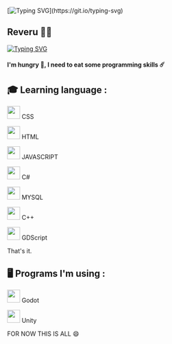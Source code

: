[![Typing SVG](https://readme-typing-svg.demolab.com?font=Ubuntu&weight=100&size=10&pause=1000&color=9920F7&width=435&lines=Reveru+Programmer+!)](https://git.io/typing-svg)
## Reveru  👩‍💻 

[![Typing SVG](https://readme-typing-svg.demolab.com?font=Ubuntu&weight=500&size=21&pause=1000&color=9920F7&width=435&lines=Developer+%2F+Programmer;I+wanna+learn+more+and+more+!+)](https://git.io/typing-svg)

<h4>I'm hungry 🍗, I need to eat some programming skills ☄️</h4>

<h2>🎓 Learning language :</h2>

<a herf><img width="30px" src="https://camo.githubusercontent.com/2e496d4bfc6f753ddca87b521ce95c88219f77800212ffa6d4401ad368c82170/68747470733a2f2f63646e2e6a7364656c6976722e6e65742f67682f64657669636f6e732f64657669636f6e2f69636f6e732f637373332f637373332d6f726967696e616c2e737667" data-canonical-src="https://cdn.jsdelivr.net/gh/devicons/devicon/icons/css3/css3-original.svg" style="max-width: 100%;"> CSS

<img width="30px" src="https://camo.githubusercontent.com/da7acacadecf91d6dc02efcd2be086bb6d78ddff19a1b7a0ab2755a6fda8b1e9/68747470733a2f2f63646e2e6a7364656c6976722e6e65742f67682f64657669636f6e732f64657669636f6e2f69636f6e732f68746d6c352f68746d6c352d6f726967696e616c2e737667" data-canonical-src="https://cdn.jsdelivr.net/gh/devicons/devicon/icons/html5/html5-original.svg" style="max-width: 100%;"> HTML

<img width="30px" src="https://camo.githubusercontent.com/442c452cb73752bb1914ce03fce2017056d651a2099696b8594ddf5ccc74825e/68747470733a2f2f63646e2e6a7364656c6976722e6e65742f67682f64657669636f6e732f64657669636f6e2f69636f6e732f6a6176617363726970742f6a6176617363726970742d6f726967696e616c2e737667" data-canonical-src="https://cdn.jsdelivr.net/gh/devicons/devicon/icons/javascript/javascript-original.svg" style="max-width: 100%;"> JAVASCRIPT

<img width="30px" src="https://camo.githubusercontent.com/be406e7fcc11cd6204d544a8e1e3a168cd57a6fbf1d3b455830feeb85ef1ec76/68747470733a2f2f63646e2e6a7364656c6976722e6e65742f67682f64657669636f6e732f64657669636f6e2f69636f6e732f6373686172702f6373686172702d6f726967696e616c2e737667" data-canonical-src="https://cdn.jsdelivr.net/gh/devicons/devicon/icons/csharp/csharp-original.svg" style="max-width: 100%;"> C#

<img width="30px" src="https://cdn.jsdelivr.net/gh/devicons/devicon/icons/mysql/mysql-original.svg" style="max-width: 100%;"> MYSQL

<img width="30px" src="https://cdn.jsdelivr.net/gh/devicons/devicon/icons/cplusplus/cplusplus-original.svg" style="max-width: 100%;"> C++

<img width="30px" src="https://cdn.jsdelivr.net/gh/devicons/devicon/icons/godot/godot-original.svg" style="max-width: 100%;"> GDScript

That's it.

<h2>🖥 Programs I'm using :</h2>

<img width="30px" src="https://cdn.jsdelivr.net/gh/devicons/devicon/icons/godot/godot-original.svg" style="max-width: 100%;"> Godot

<img width="30px" src="https://cdn.jsdelivr.net/gh/devicons/devicon/icons/unity/unity-original.svg" style="max-width: 100%;"> Unity

FOR NOW THIS IS ALL 😄
